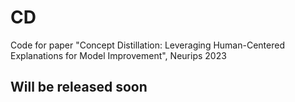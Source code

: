 # CD
Code for paper "Concept Distillation: Leveraging Human-Centered Explanations for Model Improvement​", Neurips 2023


## Will be released soon
